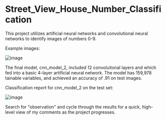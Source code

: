 # Street_View_House_Number_Classification
This project utilizes artificial neural networks and convolutional neural networks to identify images of numbers 0-9.


Example images:

![image](https://github.com/MillerAJ/Street_View_House_Number_Classification/assets/9644656/1f1bce48-258c-418b-b51a-fed9b145278d)



The final model, cnn_model_2, included 12 convoluitonal layers and which fed into a basic 4-layer artificial neural network. The model has 159,978 tainable variables, and achieved an accuracy of .91 on test images.


Classification report for cnn_model_2 on the test set:

![image](https://github.com/MillerAJ/Street_View_House_Number_Classification/assets/9644656/d8af779d-94aa-4ad6-b597-d2c71a4dcf64)



Search for "observation" and cycle through the results for a quick, high-level view of my comments as the project progresses.

